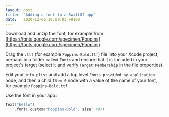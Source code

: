 ```yaml
---
layout: post
title:  "Adding a font to a SwiftUI app"
date:   2020-12-06 10:09:03 +0100
---
```

Download and unzip the font, for example from [https://fonts.google.com/specimen/Poppins](https://fonts.google.com/specimen/Poppins)

Drag the `.ttf` (for example `Poppins-Bold.ttf`) file into your Xcode project, perhaps in a folder called `Fonts` and ensure that it is included in your project's target (select it and verify `Target Membership` in the file properties).

Edit your `info.plist` and add a top level `Fonts provided by application` node, and then a child `Item 0` node with a value of the name of your font, for example `Poppins-Bold.ttf`.

Use the font in your app:

```swift
Text("hello")
    .font(.custom("Poppins-Bold", size: 48))
```



